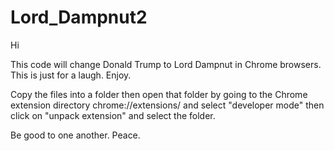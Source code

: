 # Lord_Dampnut2

Hi

This code will change Donald Trump to Lord Dampnut in Chrome browsers. This is just for a laugh. Enjoy.

Copy the files into a folder then open that folder by going to the Chrome extension directory chrome://extensions/ and select "developer mode" then click on "unpack extension" and select the folder.

Be good to one another. Peace.
